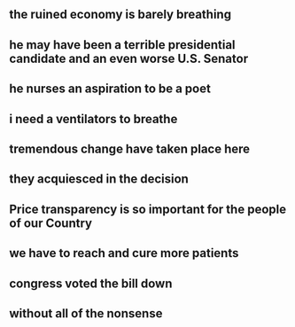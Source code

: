 ﻿
## the ruined economy is barely breathing

## he may have been a terrible presidential candidate and an even worse U.S. Senator

## he nurses an aspiration to be a poet

## i need a ventilators to breathe

## tremendous change have taken place here

## they acquiesced in the decision

## Price transparency is so important for the people of our Country

## we have to reach and cure more patients

## congress voted the bill down

## without all of the nonsense